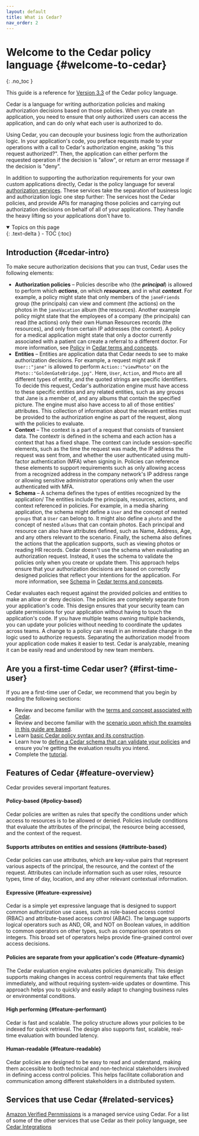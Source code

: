 ```yaml
---
layout: default
title: What is Cedar?
nav_order: 2
---
```


# Welcome to the Cedar policy language {#welcome-to-cedar}
{: .no_toc }

This guide is a reference for [Version 3.3](other/doc-history.html) of the Cedar policy language.

Cedar is a language for writing authorization policies and making authorization decisions based on those policies. When you create an application, you need to ensure that only authorized users can access the application, and can do only what each user is authorized to do.

Using Cedar, you can decouple your business logic from the authorization logic. In your application's code, you preface requests made to your operations with a call to Cedar's authorization engine, asking "Is this request authorized?". Then, the application can either perform the requested operation if the decision is "allow", or return an error message if the decision is "deny".

In addition to supporting the authorization requirements for your own custom applications directly, Cedar is the policy language for several [authorization services](#related-services). These services take the separation of business logic and authorization logic one step further: The services host the Cedar policies, and provide APIs for managing those policies and carrying out authorization decisions on behalf of all of your applications. They handle the heavy lifting so your applications don't have to.

<details open markdown="block">
  <summary>
    Topics on this page
  </summary>
  {: .text-delta }
- TOC
{:toc}
</details>

## Introduction {#cedar-intro}

To make secure authorization decisions that you can trust, Cedar uses the following elements:

+ **Authorization policies** – Policies describe who \(the ***principal***\) is allowed to perform which ***actions***, on which ***resources***, and in what ***context***. For example, a policy might state that only members of the `janeFriends` group \(the principals\) can view and comment \(the actions\) on the photos in the `janeVacation` album \(the resources\). Another example policy might state that the employees of a company \(the principals\) can read \(the actions\) only their own Human Resources records \(the resources\), and only from certain IP addresses \(the context\). A policy for a medical application might state that only a doctor currently associated with a patient can create a referral to a different doctor. For more information, see [Policy](overview/terminology.html#term-policy) in [Cedar terms and concepts](overview/terminology.html).
+ **Entities** – Entities are application data that Cedar needs to see to make authorization decisions. For example, a request might ask if `User::"jane"` is allowed to perform `Action::"viewPhoto"` on the `Photo::"GoldenGateBridge.jpg"`. Here, `User`, `Action`, and `Photo` are all different types of entity, and the quoted strings are specific identifiers. To decide this request, Cedar's authorization engine must have access to these specific entities and any related entities, such as any groups that Jane is a member of, and any albums that contain the specified picture. The engine must also have access to all of those entities' attributes. This collection of information about the relevant entities must be provided to the authorization engine as part of the request, along with the policies to evaluate.
+ **Context** – The context is a part of a request that consists of transient data. The contextr is defined in the schema and each action has a context that has a fixed shape. The context can include session-specific elements, such as the time the request was made, the IP address the request was sent from, and whether the user authenticated using multi-factor authentication \(MFA\) when signing in. Policies can reference these elements to support requirements such as only allowing access from a recognized address in the company network's IP address range or allowing sensitive administrator operations only when the user authenticated with MFA.
+ **Schema** – A schema defines the types of entities recognized by the application/ The entities include the principals, resources, actions, and context referenced in policies. For example, in a media sharing application, the schema might define a `User` and the concept of nested `groups` that a `User` can belong to. It might also define a `photo` and the concept of nested `albums` that can contain photos. Each principal and resource can also have attributes defined, such as Name, Address, Age, and any others relevant to the scenario. Finally, the schema also defines the actions that the application supports, such as viewing photos or reading HR records. Cedar doesn't use the schema when evaluating an authorization request. Instead, it uses the schema to validate the policies only when you create or update them. This approach helps ensure that your authorization decisions are based on correctly designed policies that reflect your intentions for the application. For more information, see [Schema](overview/terminology.html#term-schema) in [Cedar terms and concepts](overview/terminology.html).

Cedar evaluates each request against the provided policies and entities to make an allow or deny decision. The policies are completely separate from your application's code. This design ensures that your security team can update permissions for your application without having to touch the application's code. If you have multiple teams owning multiple backends, you can update your policies without needing to coordinate the updates across teams. A change to a policy can result in an immediate change in the logic used to authorize requests. Separating the authorization model froom your application code makes it easier to test. Cedar is analyzable, meaning it can be easily read and understood by new team members. 

## Are you a first-time Cedar user? {#first-time-user}

If you are a first-time user of Cedar, we recommend that you begin by reading the following sections:

+ Review and become familiar with the [terms and concept associated with Cedar](overview/terminology.html).
+ Review and become familiar with the [scenario upon which the examples in this guide are based](overview/scenario.html).
+ Learn [basic Cedar policy syntax and its construction](policies/syntax-policy.html).
+ Learn how to [define a Cedar schema that can validate your policies](schema/schema.html) and ensure you're getting the evaluation results you intend.
+ Complete the [tutorial](https://www.cedarpolicy.com/en/tutorial).

## Features of Cedar {#feature-overview}

Cedar provides several important features.

#### Policy-based {#policy-based}

Cedar policies are written as rules that specify the conditions under which access to resources is to be allowed or denied. Policies include conditions that evaluate the attributes of the principal, the resource being accessed, and the context of the request.

#### Supports attributes on entities and sessions  {#attribute-based}

Cedar policies can use attributes, which are key-value pairs that represent various aspects of the principal, the resource, and the context of the request. Attributes can include information such as user roles, resource types, time of day, location, and any other relevant contextual information.

#### Expressive {#feature-expressive}

Cedar is a simple yet expressive language that is designed to support common authorization use cases, such as role-based access control \(RBAC\) and attribute-based access control \(ABAC\). The language supports logical operators such as AND, OR, and NOT on Boolean values, in addition to common operators on other types, such as comparison operators on integers. This broad set of operators helps provide fine-grained control over access decisions.

#### Policies are separate from your application's code {#feature-dynamic}

The Cedar evaluation engine evaluates policies dynamically. This design supports making changes in access control requirements that take effect immediately, and without requiring system-wide updates or downtime. This approach helps you to quickly and easily adapt to changing business rules or environmental conditions.

#### High performing {#feature-performant}

Cedar is fast and scalable. The policy structure allows your policies to be indexed for quick retrieval. The design also supports fast, scalable, real-time evaluation with bounded latency.

#### Human-readable {#feature-readable}

Cedar policies are designed to be easy to read and understand, making them accessible to both technical and non-technical stakeholders involved in defining access control policies. This helps facilitate collaboration and communication among different stakeholders in a distributed system.

## Services that use Cedar {#related-services}

[Amazon Verified Pernmissions](https://aws.amazon.com/verified-permissions/) is a managed service using Cedar. For a list of some of the other services that use Cedar as their policy language, see [Cedar Integrations](https://www.cedarpolicy.com/en/integrations)
